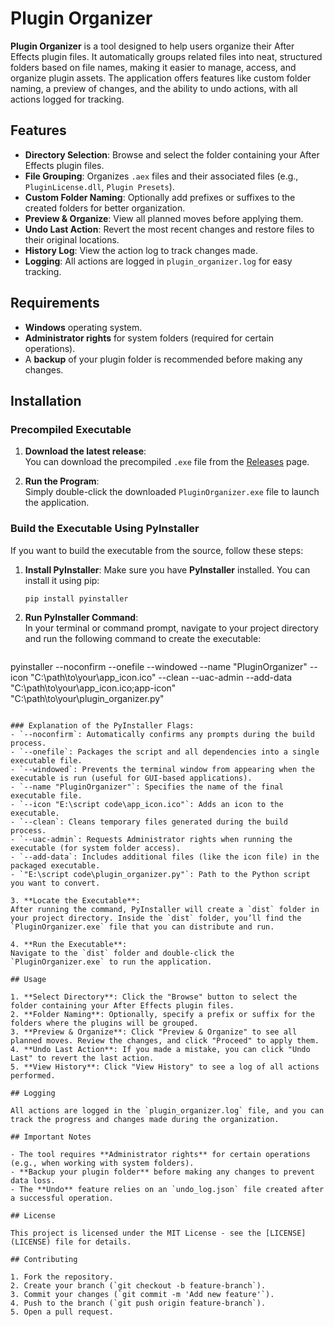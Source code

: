 # Plugin Organizer

**Plugin Organizer** is a tool designed to help users organize their After Effects plugin files. It automatically groups related files into neat, structured folders based on file names, making it easier to manage, access, and organize plugin assets. The application offers features like custom folder naming, a preview of changes, and the ability to undo actions, with all actions logged for tracking.

## Features

- **Directory Selection**: Browse and select the folder containing your After Effects plugin files.
- **File Grouping**: Organizes `.aex` files and their associated files (e.g., `PluginLicense.dll`, `Plugin Presets`).
- **Custom Folder Naming**: Optionally add prefixes or suffixes to the created folders for better organization.
- **Preview & Organize**: View all planned moves before applying them.
- **Undo Last Action**: Revert the most recent changes and restore files to their original locations.
- **History Log**: View the action log to track changes made.
- **Logging**: All actions are logged in `plugin_organizer.log` for easy tracking.

## Requirements

- **Windows** operating system.
- **Administrator rights** for system folders (required for certain operations).
- A **backup** of your plugin folder is recommended before making any changes.

## Installation

### Precompiled Executable

1. **Download the latest release**:  
   You can download the precompiled `.exe` file from the [Releases](https://github.com/hygef-v4/plugin-organizer/releases) page.

2. **Run the Program**:  
   Simply double-click the downloaded `PluginOrganizer.exe` file to launch the application.

### Build the Executable Using PyInstaller

If you want to build the executable from the source, follow these steps:

1. **Install PyInstaller**:
   Make sure you have **PyInstaller** installed. You can install it using pip:

   ```bash
   pip install pyinstaller
   ```

2. **Run PyInstaller Command**:  
   In your terminal or command prompt, navigate to your project directory and run the following command to create the executable:

   ```bash
pyinstaller --noconfirm --onefile --windowed --name "PluginOrganizer" --icon "C:\path\to\your\app_icon.ico" --clean --uac-admin --add-data "C:\path\to\your\app_icon.ico;app-icon" "C:\path\to\your\plugin_organizer.py"
   ```

   ### Explanation of the PyInstaller Flags:
   - `--noconfirm`: Automatically confirms any prompts during the build process.
   - `--onefile`: Packages the script and all dependencies into a single executable file.
   - `--windowed`: Prevents the terminal window from appearing when the executable is run (useful for GUI-based applications).
   - `--name "PluginOrganizer"`: Specifies the name of the final executable file.
   - `--icon "E:\script code\app_icon.ico"`: Adds an icon to the executable.
   - `--clean`: Cleans temporary files generated during the build process.
   - `--uac-admin`: Requests Administrator rights when running the executable (for system folder access).
   - `--add-data`: Includes additional files (like the icon file) in the packaged executable.
   - `"E:\script code\plugin_organizer.py"`: Path to the Python script you want to convert.

3. **Locate the Executable**:  
   After running the command, PyInstaller will create a `dist` folder in your project directory. Inside the `dist` folder, you’ll find the `PluginOrganizer.exe` file that you can distribute and run.

4. **Run the Executable**:  
   Navigate to the `dist` folder and double-click the `PluginOrganizer.exe` to run the application.

## Usage

1. **Select Directory**: Click the "Browse" button to select the folder containing your After Effects plugin files.
2. **Folder Naming**: Optionally, specify a prefix or suffix for the folders where the plugins will be grouped.
3. **Preview & Organize**: Click "Preview & Organize" to see all planned moves. Review the changes, and click "Proceed" to apply them.
4. **Undo Last Action**: If you made a mistake, you can click "Undo Last" to revert the last action.
5. **View History**: Click "View History" to see a log of all actions performed.

## Logging

All actions are logged in the `plugin_organizer.log` file, and you can track the progress and changes made during the organization.

## Important Notes

- The tool requires **Administrator rights** for certain operations (e.g., when working with system folders).
- **Backup your plugin folder** before making any changes to prevent data loss.
- The **Undo** feature relies on an `undo_log.json` file created after a successful operation.

## License

This project is licensed under the MIT License - see the [LICENSE](LICENSE) file for details.

## Contributing

1. Fork the repository.
2. Create your branch (`git checkout -b feature-branch`).
3. Commit your changes (`git commit -m 'Add new feature'`).
4. Push to the branch (`git push origin feature-branch`).
5. Open a pull request.
